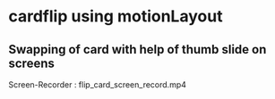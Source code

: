# cardflip using motionLayout

## Swapping of card with help of thumb slide on screens

Screen-Recorder : flip_card_screen_record.mp4
